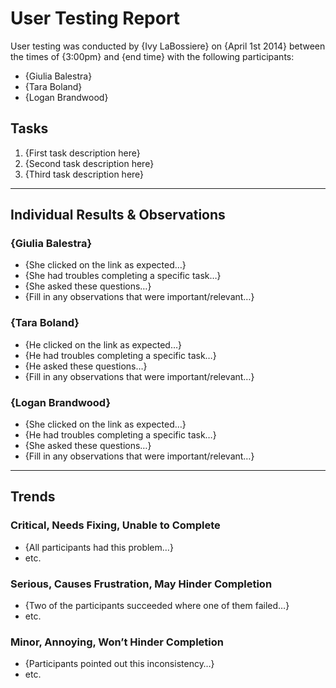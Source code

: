 # User Testing Report

User testing was conducted by {Ivy LaBossiere} on {April 1st 2014} between the times of {3:00pm} and {end time} with the following participants:

- {Giulia Balestra}
- {Tara Boland}
- {Logan Brandwood}

## Tasks

1. {First task description here}
2. {Second task description here}
3. {Third task description here}

---

## Individual Results & Observations

### {Giulia Balestra}

- {She clicked on the link as expected…}
- {She had troubles completing a specific task…}
- {She asked these questions…}
- {Fill in any observations that were important/relevant…}

### {Tara Boland}

- {He clicked on the link as expected…}
- {He had troubles completing a specific task…}
- {He asked these questions…}
- {Fill in any observations that were important/relevant…}

### {Logan Brandwood}

- {She clicked on the link as expected…}
- {He had troubles completing a specific task…}
- {She asked these questions…}
- {Fill in any observations that were important/relevant…}

---

## Trends

### Critical, Needs Fixing, Unable to Complete

- {All participants had this problem…}
- etc.

### Serious, Causes Frustration, May Hinder Completion

- {Two of the participants succeeded where one of them failed…}
- etc.

### Minor, Annoying, Won’t Hinder Completion

- {Participants pointed out this inconsistency…}
- etc.